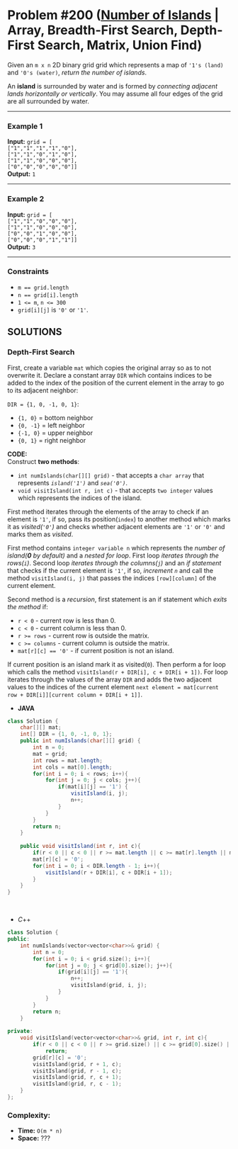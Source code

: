 # Problem #200 ([Number of Islands](https://leetcode.com/problems/number-of-islands) | Array, Breadth-First Search, Depth-First Search, Matrix, Union Find)

Given an `m x n` 2D binary grid grid which represents a map of `'1's (land)` and `'0's (water)`, *return the number of islands*.

An **island** is surrounded by water and is formed by *connecting adjacent lands horizontally or vertically*. You may assume all four edges of the grid are all surrounded by water.

***

### Example 1
**Input:** `grid = [     ` <br/>
  `["1","1","1","1","0"],` <br/>
  `["1","1","0","1","0"],` <br/>
  `["1","1","0","0","0"],` <br/>
  `["0","0","0","0","0"]]` <br/>
**Output:** `1`

***

### Example 2
**Input:** `grid = [` <br/>
  `["1","1","0","0","0"],` <br/>
  `["1","1","0","0","0"],` <br/>
  `["0","0","1","0","0"],` <br/>
  `["0","0","0","1","1"]]` <br/>
**Output:** `3`

***

### Constraints
- `m == grid.length`
- `n == grid[i].length`
- `1 <= m`, `n <= 300`
- `grid[i][j]` is `'0'` or `'1'`.

## SOLUTIONS

### Depth-First Search

First, create a variable `mat` which copies the original array so as to not overwrite it. Declare a constant array `DIR` which contains indices to be added to the index of the position of the current element in the array to go to its adjacent neighbor:

`DIR = {1, 0, -1, 0, 1}`:
- `{1, 0}` = bottom neighbor
- `{0, -1}` = left neighbor
- `{-1, 0}` = upper neighbor
- `{0, 1}` = right neighbor

**CODE:** <br/>
Construct **two methods**:
- `int numIslands(char[][] grid)` - that accepts a `char array` that represents *`island('1')`* and *`sea('0')`*.
- `void visitIsland(int r, int c)` - that accepts `two integer` values which represents the indices of the island.

First method iterates through the elements of the array to check if an element is `'1'`, if so, pass its position(`index`) to another method which marks it as *visited(`'0'`)* and checks whether adjacent elements are `'1'` or `'0'` and marks them as *visited*.

First method contains `integer variable n` which represents the *number of island(**0** by default)* and a *nested for loop*. First loop *iterates through the rows(`i`)*. Second loop *iterates through the columns(`j`)* and an *if statement* that checks if the current element is `'1'`, if so, *increment `n`* and call the method `visitIsland(i, j)` that passes the indices `[row][column]` of the current element.

Second method is a *recursion*, first statement is an if statement which *exits the method* if:
- `r < 0` - current row is less than 0. <br/>
- `c < 0` - current column is less than 0. <br/>
- `r >= rows` - current row is outside the matrix. <br/>
- `c >= columns` - current column is outside the matrix. <br/>
- `mat[r][c] == '0'` - if current position is not an island.

If current position is an island mark it as visited(`0`). Then perform a for loop which calls the method `visitIsland(r + DIR[i], c + DIR[i + 1])`. For loop iterates through the values of the array `DIR` and adds the two adjacent values to the indices of the current element `next element = mat[current row + DIR[i]][current column + DIR[i + 1]]`.

- **JAVA**
```java
class Solution {
    char[][] mat;
    int[] DIR = {1, 0, -1, 0, 1};
    public int numIslands(char[][] grid) {
        int n = 0;
        mat = grid;
        int rows = mat.length;
        int cols = mat[0].length;
        for(int i = 0; i < rows; i++){
            for(int j = 0; j < cols; j++){
                if(mat[i][j] == '1') {
                    visitIsland(i, j);
                    n++;
                }
            }
        }
        return n;
    }
    
    public void visitIsland(int r, int c){
        if(r < 0 || c < 0 || r >= mat.length || c >= mat[r].length || mat[r][c] == '0') return;
        mat[r][c] = '0';
        for(int i = 0; i < DIR.length - 1; i++){
            visitIsland(r + DIR[i], c + DIR[i + 1]);
        }
    }
}
```
<br/>

- *C*++
```cpp
class Solution {
public:
    int numIslands(vector<vector<char>>& grid) {
        int n = 0;
        for(int i = 0; i < grid.size(); i++){
            for(int j = 0; j < grid[0].size(); j++){
                if(grid[i][j] == '1'){
                    n++;
                    visitIsland(grid, i, j);
                }
            }
        }
        return n;
    }
    
private:
    void visitIsland(vector<vector<char>>& grid, int r, int c){
        if(r < 0 || c < 0 || r >= grid.size() || c >= grid[0].size() || grid[r][c] == '0')
            return;
        grid[r][c] = '0';
        visitIsland(grid, r + 1, c);
        visitIsland(grid, r - 1, c);
        visitIsland(grid, r, c + 1);
        visitIsland(grid, r, c - 1);
    }
};
```

### Complexity:
- **Time:** `O(m * n)`
- **Space:** ???
